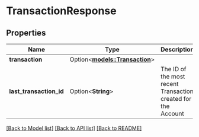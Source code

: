 # TransactionResponse

## Properties

Name | Type | Description | Notes
------------ | ------------- | ------------- | -------------
**transaction** | Option<[**models::Transaction**](Transaction.md)> |  | [optional]
**last_transaction_id** | Option<**String**> | The ID of the most recent Transaction created for the Account | [optional]

[[Back to Model list]](../README.md#documentation-for-models) [[Back to API list]](../README.md#documentation-for-api-endpoints) [[Back to README]](../README.md)



